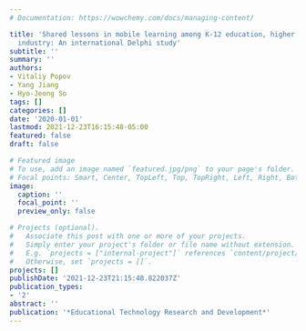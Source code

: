 ```yaml
---
# Documentation: https://wowchemy.com/docs/managing-content/

title: 'Shared lessons in mobile learning among K-12 education, higher education and
  industry: An international Delphi study'
subtitle: ''
summary: ''
authors:
- Vitaliy Popov
- Yang Jiang
- Hyo-Jeong So
tags: []
categories: []
date: '2020-01-01'
lastmod: 2021-12-23T16:15:48-05:00
featured: false
draft: false

# Featured image
# To use, add an image named `featured.jpg/png` to your page's folder.
# Focal points: Smart, Center, TopLeft, Top, TopRight, Left, Right, BottomLeft, Bottom, BottomRight.
image:
  caption: ''
  focal_point: ''
  preview_only: false

# Projects (optional).
#   Associate this post with one or more of your projects.
#   Simply enter your project's folder or file name without extension.
#   E.g. `projects = ["internal-project"]` references `content/project/deep-learning/index.md`.
#   Otherwise, set `projects = []`.
projects: []
publishDate: '2021-12-23T21:15:48.822037Z'
publication_types:
- '2'
abstract: ''
publication: '*Educational Technology Research and Development*'
---
```


